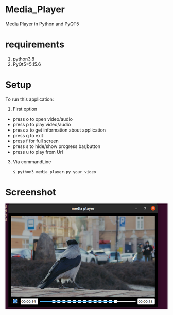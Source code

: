 # Media_Player
Media Player in Python and PyQT5
# requirements 
1. python3.8
2. PyQt5=5.15.6
# Setup
To run this application: 
 1. First option
   * press o to open video/audio
   * press p to play video/audio
   * press a to get information about application
   * press q to exit
   * press f for full screen
   * press s to hide/show  progress bar,button
   * press u to play from Url
 3. Via commandLine 
     ```
     $ python3 media_player.py your_video
     ``` 
# Screenshot
![screen](https://github.com/yusuf0x/Media_Player/blob/311bda58d887c5268e451661b826fd6842101e9b/screen.png)
